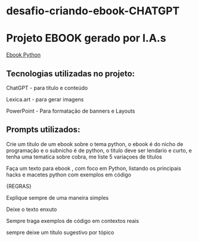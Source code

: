 # desafio-criando-ebook-CHATGPT


# Projeto EBOOK gerado por I.A.s

[Ebook Python](...)


## Tecnologias utilizadas no projeto:

 ChatGPT - para título e conteúdo

 Lexica.art - para gerar imagens

 PowerPoint - Para formatação de banners e Layouts


## Prompts utilizados:

   Crie um titulo de um ebook sobre o tema python, o ebook é  do nicho de programação e o subnicho é de python, o titulo deve ser lendario e curto, e tenha uma tematica sobre cobra, me liste 5 variaçoes de titulos

   Faça um texto para ebook , com foco em Python, listando os principais hacks e macetes python com exemplos em código

  {REGRAS}

  Explique sempre de uma maneira simples

  Deixe o texto enxuto

  Sempre traga exemplos de código em contextos reais

  sempre deixe um título sugestivo por tópico

  



